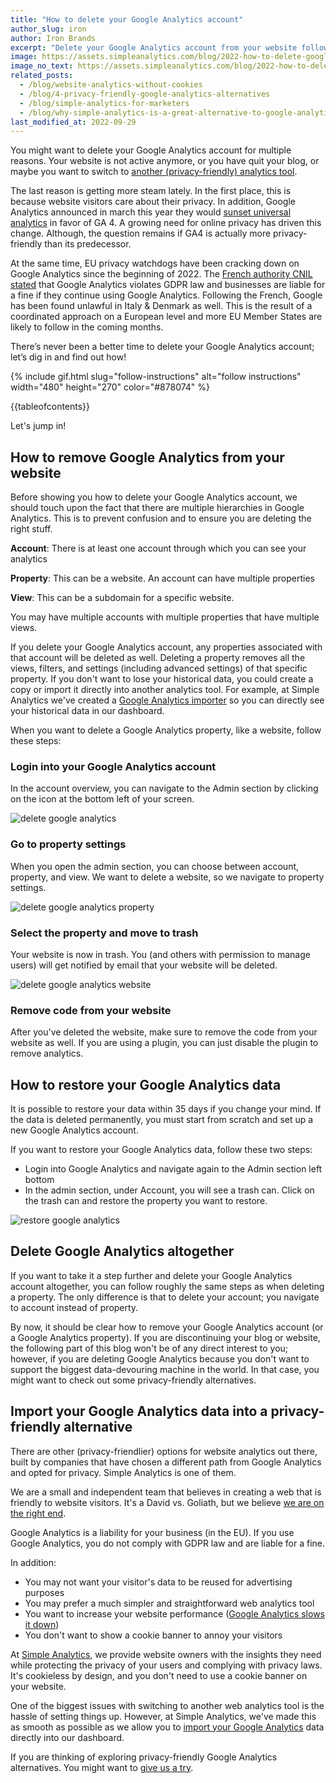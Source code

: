 ```yaml
---
title: "How to delete your Google Analytics account"
author_slug: iron
author: Iron Brands
excerpt: "Delete your Google Analytics account from your website following the steps in this blog"
image: https://assets.simpleanalytics.com/blog/2022-how-to-delete-google-analytics/social-image.png
image_no_text: https://assets.simpleanalytics.com/blog/2022-how-to-delete-google-analytics/bins-no-text-red.png
related_posts:
  - /blog/website-analytics-without-cookies
  - /blog/4-privacy-friendly-google-analytics-alternatives
  - /blog/simple-analytics-for-marketers
  - /blog/why-simple-analytics-is-a-great-alternative-to-google-analytics
last_modified_at: 2022-09-29
---
```


You might want to delete your Google Analytics account for multiple reasons. Your website is not active anymore, or you have quit your blog, or maybe you want to switch to [another (privacy-friendly) analytics tool](/blog/4-privacy-friendly-google-analytics-alternatives).

The last reason is getting more steam lately. In the first place, this is because website visitors care about their privacy. In addition, Google Analytics announced in march this year they would [sunset universal analytics](https://blog.google/products/marketingplatform/analytics/prepare-for-future-with-google-analytics-4/) in favor of GA 4. A growing need for online privacy has driven this change. Although, the question remains if GA4 is actually more privacy-friendly than its predecessor.

At the same time, EU privacy watchdogs have been cracking down on Google Analytics since the beginning of 2022. The [French authority CNIL stated](https://www.cnil.fr/en/use-google-analytics-and-data-transfers-united-states-cnil-orders-website-manageroperator-comply) that Google Analytics violates GDPR law and businesses are liable for a fine if they continue using Google Analytics. Following the French, Google has been found unlawful in Italy & Denmark as well. This is the result of a coordinated approach on a European level and more EU Member States are likely to follow in the coming months.

There’s never been a better time to delete your Google Analytics account; let’s dig in and find out how!

{% include gif.html slug="follow-instructions" alt="follow instructions" width="480" height="270" color="#878074" %}

{{tableofcontents}}

Let's jump in!

## How to remove Google Analytics from your website

Before showing you how to delete your Google Analytics account, we should touch upon the fact that there are multiple hierarchies in Google Analytics. This is to prevent confusion and to ensure you are deleting the right stuff.

**Account**: There is at least one account through which you can see your analytics

**Property**: This can be a website. An account can have multiple properties

**View**: This can be a subdomain for a specific website.

You may have multiple accounts with multiple properties that have multiple views.

If you delete your Google Analytics account, any properties associated with that account will be deleted as well. Deleting a property removes all the views, filters, and settings (including advanced settings) of that specific property. If you don't want to lose your historical data, you could create a copy or import it directly into another analytics tool. For example, at Simple Analytics we've created a [Google Analytics importer](https://docs.simpleanalytics.com/import-google-analytics-data) so you can directly see your historical data in our dashboard.

When you want to delete a Google Analytics property, like a website, follow these steps:

### Login into your Google Analytics account 

In the account overview, you can navigate to the Admin section by clicking on the icon at the bottom left of your screen.

![delete google analytics](https://assets.simpleanalytics.com/blog/2022-how-to-delete-google-analytics/google-analytics-admin.png)

### Go to property settings

When you open the admin section, you can choose between account, property, and view. We want to delete a website, so we navigate to property settings.

![delete google analytics property](https://assets.simpleanalytics.com/blog/2022-how-to-delete-google-analytics/google-analytics-property-settings.png)

### Select the property and move to trash

Your website is now in trash. You (and others with permission to manage users) will get notified by email that your website will be deleted.

![delete google analytics website](https://assets.simpleanalytics.com/blog/2022-how-to-delete-google-analytics/google-analytics-move-to-bin.png)

### Remove code from your website

After you've deleted the website, make sure to remove the code from your website as well. If you are using a plugin, you can just disable the plugin to remove analytics.

## How to restore your Google Analytics data

It is possible to restore your data within 35 days if you change your mind. If the data is deleted permanently, you must start from scratch and set up a new Google Analytics account.

If you want to restore your Google Analytics data, follow these two steps:

- Login into Google Analytics and navigate again to the Admin section left bottom
- In the admin section, under Account, you will see a trash can. Click on the trash can and restore the property you want to restore.

![restore google analytics](https://assets.simpleanalytics.com/blog/2022-how-to-delete-google-analytics/google-analytics-delete-account.png)

## Delete Google Analytics altogether

If you want to take it a step further and delete your Google Analytics account altogether, you can follow roughly the same steps as when deleting a property. The only difference is that to delete your account; you navigate to account instead of property.

By now, it should be clear how to remove your Google Analytics account (or a Google Analytics property). If you are discontinuing your blog or website, the following part of this blog won't be of any direct interest to you; however, if you are deleting Google Analytics because you don't want to support the biggest data-devouring machine in the world. In that case, you might want to check out some privacy-friendly alternatives.

## Import your Google Analytics data into a privacy-friendly alternative

There are other (privacy-friendlier) options for website analytics out there, built by companies that have chosen a different path from Google Analytics and opted for privacy. Simple Analytics is one of them.

We are a small and independent team that believes in creating a web that is friendly to website visitors. It's a David vs. Goliath, but we believe [we are on the right end](/blog/why-simple-analytics-is-a-great-alternative-to-google-analytics).

Google Analytics is a liability for your business (in the EU). If you use Google Analytics, you do not comply with GDPR law and are liable for a fine.

In addition:

- You may not want your visitor's data to be reused for advertising purposes
- You may prefer a much simpler and straightforward web analytics tool
- You want to increase your website performance ([Google Analytics slows it down](/blog/google-penalizes-you-for-using-google-analytics))
- You don't want to show a cookie banner to annoy your visitors

At [Simple Analytics](https://simpleanalytics.com/), we provide website owners with the insights they need while protecting the privacy of your users and complying with privacy laws. It's cookieless by design, and you don't need to use a cookie banner on your website.

One of the biggest issues with switching to another web analytics tool is the hassle of setting things up. However, at Simple Analytics, we've made this as smooth as possible as we allow you to [import your Google Analytics](https://docs.simpleanalytics.com/import-google-analytics-data) data directly into our dashboard.

If you are thinking of exploring privacy-friendly Google Analytics alternatives. You might want to [give us a try](https://simpleanalytics.com/welcome).

